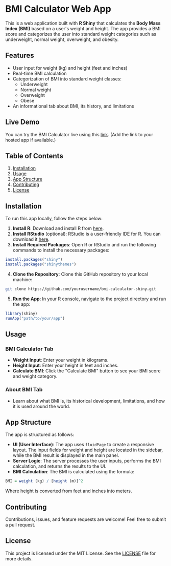 # BMI Calculator Web App

This is a web application built with **R Shiny** that calculates the **Body Mass Index (BMI)** based on a user's weight and height. The app provides a BMI score and categorizes the user into standard weight categories such as underweight, normal weight, overweight, and obesity.

## Features

- User input for weight (kg) and height (feet and inches)
- Real-time BMI calculation
- Categorization of BMI into standard weight classes:
  - Underweight
  - Normal weight
  - Overweight
  - Obese
- An informational tab about BMI, its history, and limitations

## Live Demo

You can try the BMI Calculator live using this [link](). (Add the link to your hosted app if available.)

## Table of Contents

1. [Installation](#installation)
2. [Usage](#usage)
3. [App Structure](#app-structure)
4. [Contributing](#contributing)
5. [License](#license)

## Installation

To run this app locally, follow the steps below:

1. **Install R**: Download and install R from [here](https://cran.r-project.org/).
2. **Install RStudio** (optional): RStudio is a user-friendly IDE for R. You can download it [here](https://rstudio.com/).
3. **Install Required Packages**: Open R or RStudio and run the following commands to install the necessary packages:

```r
install.packages("shiny")
install.packages("shinythemes")
```

4. **Clone the Repository**: Clone this GitHub repository to your local machine:

```bash
git clone https://github.com/yourusername/bmi-calculator-shiny.git
```

5. **Run the App**: In your R console, navigate to the project directory and run the app:

```r
library(shiny)
runApp("path/to/your/app")
```

## Usage

### BMI Calculator Tab

- **Weight Input**: Enter your weight in kilograms.
- **Height Input**: Enter your height in feet and inches.
- **Calculate BMI**: Click the "Calculate BMI" button to see your BMI score and weight category.

### About BMI Tab

- Learn about what BMI is, its historical development, limitations, and how it is used around the world.

## App Structure

The app is structured as follows:

- **UI (User Interface)**: The app uses `fluidPage` to create a responsive layout. The input fields for weight and height are located in the sidebar, while the BMI result is displayed in the main panel.
- **Server Logic**: The server processes the user inputs, performs the BMI calculation, and returns the results to the UI.
- **BMI Calculation**: The BMI is calculated using the formula:

```r
BMI = weight (kg) / [height (m)]^2
```

Where height is converted from feet and inches into meters.


## Contributing

Contributions, issues, and feature requests are welcome! Feel free to submit a pull request.

## License

This project is licensed under the MIT License. See the [LICENSE](./LICENSE) file for more details.

